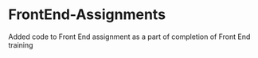 # FrontEnd-Assignments

Added code to Front End assignment as a part of completion of Front End training
